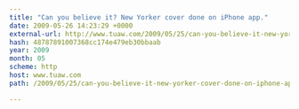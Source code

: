 ```yaml
---
title: "Can you believe it? New Yorker cover done on iPhone app."
date: 2009-05-26 14:23:29 +0000
external-url: http://www.tuaw.com/2009/05/25/can-you-believe-it-new-yorker-cover-done-on-iphone-app/
hash: 48787891007368cc174e479eb30bbaab
year: 2009
month: 05
scheme: http
host: www.tuaw.com
path: /2009/05/25/can-you-believe-it-new-yorker-cover-done-on-iphone-app/

---
```



